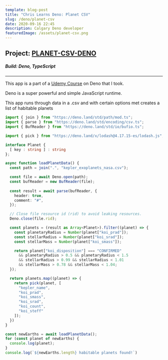 ```yaml
---
template: blog-post
title: "Chris Learns Deno: Planet CSV"
slug: /deno/planet-csv
date: 2020-09-16 22:45
description: Calgary Deno developer
featuredImage: /assets/planet-csv.png
---
```



## Project: [PLANET-CSV-DENO](https://github.com/teamallnighter/chris-learns-deno/tree/master/planet-csv)

##### Build: Deno, TypeScript
- - -

This app is a part of a [Udemy Course](https://www.udemy.com/course/deno-the-complete-guide-zero-to-mastery) on Deno that I took. 

Deno is a super powerful and simple JavaScript runtime. 

This app runs through data in a .csv and with certain options met creates a list of habitable planets

```typescript
import { join } from "https://deno.land/std/path/mod.ts";
import { parse } from "https://deno.land/std/encoding/csv.ts";
import { BufReader } from "https://deno.land/std/io/bufio.ts";

import { pick } from "https://deno.land/x/lodash@4.17.15-es/lodash.js";

interface Planet {
  [ key : string ] : string
};

async function loadPlanetData() {
  const path = join(".", "kepler_exoplanets_nasa.csv");

  const file = await Deno.open(path);
  const bufReader = new BufReader(file);
  
  const result = await parse(bufReader, {
    header: true,
    comment: "#",
  });

  // Close file resource id (rid) to avoid leaking resources.
  Deno.close(file.rid);

  const planets = (result as Array<Planet>).filter((planet) => {
    const planetaryRadius = Number(planet["koi_prad"]);
    const stellarRadius = Number(planet["koi_srad"]);
    const stellarMass = Number(planet["koi_smass"]);

    return planet["koi_disposition"] === "CONFIRMED" 
      && planetaryRadius > 0.5 && planetaryRadius < 1.5
      && stellarRadius > 0.99 && stellarRadius < 1.01
      && stellarMass > 0.78 && stellarMass < 1.04;
  });

  return planets.map((planet) => {
    return pick(planet, [
      "kepler_name",
      "koi_prad",
      "koi_smass",
      "koi_srad",
      "koi_count",
      "koi_steff"
    ]);
  })
}

const newEarths = await loadPlanetData();
for (const planet of newEarths) {
  console.log(planet);
}
console.log(`${newEarths.length} habitable planets found!`)
```
